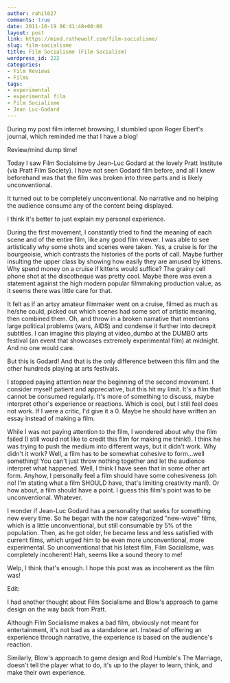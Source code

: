 ```yaml
---
author: rahil627
comments: true
date: 2011-10-19 06:41:48+00:00
layout: post
link: https://mind.rathewolf.com/film-socialisme/
slug: film-socialisme
title: Film Socialisme (Film Socialism)
wordpress_id: 222
categories:
- Film Reviews
- Films
tags:
- experimental
- experimental film
- Film Socialisme
- Jean Luc-Godard
---
```


During my post film internet browsing, I stumbled upon Roger Ebert's journal, which reminded me that I have a blog!

Review/mind dump time!

Today I saw Film Socialsime by Jean-Luc Godard at the lovely Pratt Institute (via Pratt Film Society). I have not seen Godard film before, and all I knew beforehand was that the film was broken into three parts and is likely unconventional.

It turned out to be completely unconventional. No narrative and no helping the audience consume any of the content being displayed.

I think it's better to just explain my personal experience.

During the first movement, I constantly tried to find the meaning of each scene and of the entire film, like any good film viewer. I was able to see artistically why some shots and scenes were taken. Yes, a cruise is for the bourgeoisie, which contrasts the histories of the ports of call. Maybe further insulting the upper class by showing how easily they are amused by kittens. Why spend money on a cruise if kittens would suffice? The grainy cell phone shot at the discotheque was pretty cool. Maybe there was even a statement against the high modern popular filmmaking production value, as it seems there was little care for that.

It felt as if an artsy amateur filmmaker went on a cruise, filmed as much as he/she could, picked out which scenes had some sort of artistic meaning, then combined them. Oh, and throw in a broken narrative that mentions large political problems (wars, AIDS) and condense it further into decrepit subtitles. I can imagine this playing at video_dumbo at the DUMBO arts festival (an event that showcases extremely experimental film) at midnight. And no one would care.

But this is Godard! And that is the only difference between this film and the other hundreds playing at arts festivals.

I stopped paying attention near the beginning of the second movement. I consider myself patient and appreciative, but this hit my limit. It's a film that cannot be consumed regularly. It's more of something to discuss, maybe interpret other's experience or reactions. Which is cool, but I still feel does not work. If I were a critic, I'd give it a 0. Maybe he should have written an essay instead of making a film.

While I was not paying attention to the film, I wondered about why the film failed (I still would not like to credit this film for making me think!). I think he was trying to push the medium into different ways, but it didn't work. Why didn't it work? Well, a film has to be somewhat cohesive to form...well something! You can't just throw nothing together and let the audience interpret what happened. Well, I think I have seen that in some other art form. Anyhow, I personally feel a film should have some cohesiveness (oh no! I'm stating what a film SHOULD have, that's limiting creativity man!). Or how about, a film should have a point. I guess this film's point was to be unconventional. Whatever.

I wonder if Jean-Luc Godard has a personality that seeks for something new every time. So he began with the now categorized "new-wave" films, which is a little unconventional, but still consumable by 5% of the population. Then, as he got older, he became less and less satisfied with current films, which urged him to be even more unconventional, more experimental. So unconventional that his latest film, Film Socialisme, was completely incoherent! Hah, seems like a sound theory to me!

Welp, I think that's enough. I hope this post was as incoherent as the film was!

Edit:

I had another thought about Film Socialisme and Blow's approach to game design on the way back from Pratt.

Although Film Socialisme makes a bad film, obviously not meant for entertainment, it's not bad as a standalone art. Instead of offering an experience through narrative, the experience is based on the audience's reaction.

Similarly, Blow's approach to game design and Rod Humble's The Marriage, doesn't tell the player what to do, it's up to the player to learn, think, and make their own experience.
